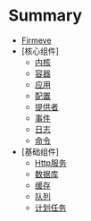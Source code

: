 # Summary

* [Firmeve](README.md)
* [核心组件]
  * [内核](docs/zh-CN/kernel.md)
  * [容器](docs/zh-CN/container.md)
  * [应用](docs/zh-CN/app.md)
  * [配置](docs/zh-CN/config.md)
  * [提供者](docs/zh-CN/provider.md)
  * [事件](docs/zh-CN/event.md)
  * [日志](docs/zh-CN/logger.md)
  * [命令](docs/zh-CN/command.md)
* [基础组件]
  * [Http服务](docs/zh-CN/http.md)
  * [数据库](docs/zh-CN/databases.md)
  * [缓存](docs/zh-CN/cache.md)
  * [队列](docs/zh-CN/queue.md)
  * [计划任务](docs/zh-CN/cron.md)